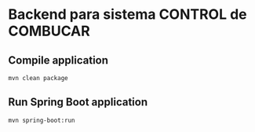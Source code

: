 # Backend para sistema CONTROL de COMBUCAR

## Compile application
```
mvn clean package
```


## Run Spring Boot application
```
mvn spring-boot:run
```

